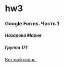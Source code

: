 # hw3
### Google Forms. Часть 1
##### Назарова Мария
##### Группа 171
[Вот мой опрос.](https://docs.google.com/forms/d/1L5tW-CfAUSP7cDX_wu9b9cIsk9cIwpFEqf8fW4bwwI0/edit?usp=sharing)
